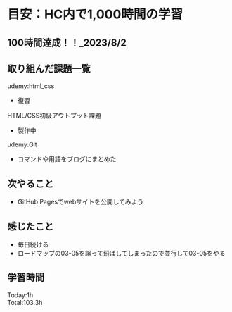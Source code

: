 # 目安：HC内で1,000時間の学習
## 100時間達成！！_2023/8/2
## 取り組んだ課題一覧
udemy:html_css
- 復習

HTML/CSS初級アウトプット課題
- 製作中

udemy:Git
- コマンドや用語をブログにまとめた
## 次やること
- GitHub Pagesでwebサイトを公開してみよう
## 感じたこと
- 毎日続ける
- ロードマップの03-05を誤って飛ばしてしまったので並行して03-05をやる
## 学習時間
Today:1h
<br>Total:103.3h
